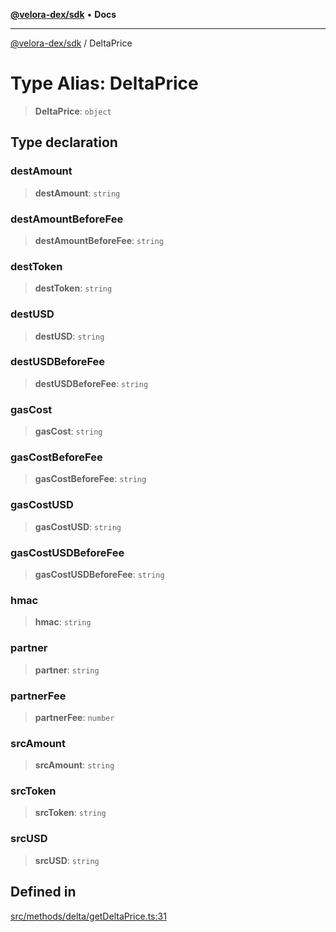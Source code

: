 [**@velora-dex/sdk**](../README.md) • **Docs**

***

[@velora-dex/sdk](../globals.md) / DeltaPrice

# Type Alias: DeltaPrice

> **DeltaPrice**: `object`

## Type declaration

### destAmount

> **destAmount**: `string`

### destAmountBeforeFee

> **destAmountBeforeFee**: `string`

### destToken

> **destToken**: `string`

### destUSD

> **destUSD**: `string`

### destUSDBeforeFee

> **destUSDBeforeFee**: `string`

### gasCost

> **gasCost**: `string`

### gasCostBeforeFee

> **gasCostBeforeFee**: `string`

### gasCostUSD

> **gasCostUSD**: `string`

### gasCostUSDBeforeFee

> **gasCostUSDBeforeFee**: `string`

### hmac

> **hmac**: `string`

### partner

> **partner**: `string`

### partnerFee

> **partnerFee**: `number`

### srcAmount

> **srcAmount**: `string`

### srcToken

> **srcToken**: `string`

### srcUSD

> **srcUSD**: `string`

## Defined in

[src/methods/delta/getDeltaPrice.ts:31](https://github.com/paraswap/paraswap-sdk/blob/master/src/methods/delta/getDeltaPrice.ts#L31)
